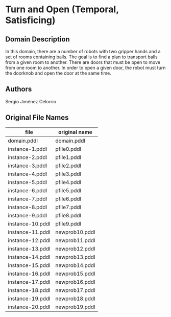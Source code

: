 # Turn and Open (Temporal, Satisficing)

## Domain Description

In this domain, there are a number of robots with two gripper hands and a set of rooms containing balls.
The goal is to find a plan to transport balls from a given room to another.
There are doors that must be open to move from one room to another.
In order to open a given door, the robot must turn the doorknob and open the door at the same time.

## Authors

Sergio Jiménez Celorrio

## Original File Names

| file             | original name  |
|------------------|----------------|
| domain.pddl      | domain.pddl    |
| instance-1.pddl  | pfile0.pddl    |
| instance-2.pddl  | pfile1.pddl    |
| instance-3.pddl  | pfile2.pddl    |
| instance-4.pddl  | pfile3.pddl    |
| instance-5.pddl  | pfile4.pddl    |
| instance-6.pddl  | pfile5.pddl    |
| instance-7.pddl  | pfile6.pddl    |
| instance-8.pddl  | pfile7.pddl    |
| instance-9.pddl  | pfile8.pddl    |
| instance-10.pddl | pfile9.pddl    |
| instance-11.pddl | newprob10.pddl |
| instance-12.pddl | newprob11.pddl |
| instance-13.pddl | newprob12.pddl |
| instance-14.pddl | newprob13.pddl |
| instance-15.pddl | newprob14.pddl |
| instance-16.pddl | newprob15.pddl |
| instance-17.pddl | newprob16.pddl |
| instance-18.pddl | newprob17.pddl |
| instance-19.pddl | newprob18.pddl |
| instance-20.pddl | newprob19.pddl |
